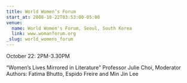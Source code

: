 ```yaml
---
title: World Women’s Forum
start_at: 2008-10-22T03:53:00-05:00
venue:
  name: World Women's Forum, Seoul, South Korea
  link: www.womanforum.org
_slug: world_womens_forum
---
```


October 22: 2PM-3.30PM

“Women’s Lives Mirrored in Literature”
Professor Julie Choi, Moderator
Authors: Fatima Bhutto, Espido Freire and Min Jin Lee
